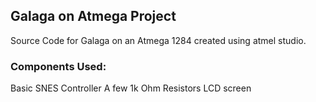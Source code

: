 ## Galaga on Atmega Project
Source Code for Galaga on an Atmega 1284 created using atmel studio.

### Components Used:
Basic SNES Controller
A few 1k Ohm Resistors
LCD screen